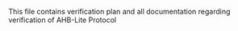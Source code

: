 This file contains verification plan and all documentation regarding verification of AHB-Lite Protocol
